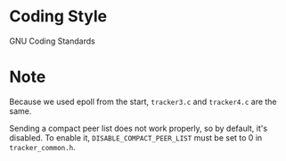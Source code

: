 # Coding Style #

GNU Coding Standards

# Note #

Because we used epoll from the start, `tracker3.c` and `tracker4.c`
are the same.

Sending a compact peer list does not work properly, so by default,
it's disabled. To enable it, `DISABLE_COMPACT_PEER_LIST` must be set
to 0 in `tracker_common.h`.

